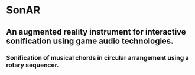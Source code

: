 # SonAR

## An augmented reality instrument for interactive sonification using game audio technologies.
### Sonification of musical chords in circular arrangement using a rotary sequencer.
